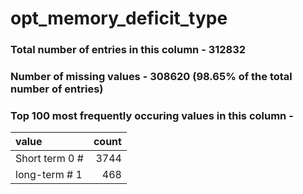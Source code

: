 
# opt_memory_deficit_type

### Total number of entries in this column - 312832

### Number of missing values - 308620 (98.65% of the total number of entries)

### Top 100 most frequently occuring values in this column -

| value          |   count |
|:---------------|--------:|
| Short term 0 # |    3744 |
| long-term # 1  |     468 |
